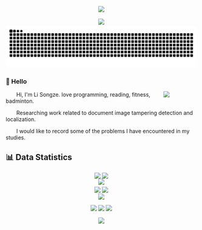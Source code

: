 <!-- https://github.com/kyechan99/capsule-render -->
<p align="center">
<img src="https://capsule-render.vercel.app/api?type=waving&color=timeGradient&height=300&&section=header&text=HI%20THERE!&fontSize=90&fontAlign=50&fontAlignY=30&desc=I%20am%20Li%20Songze!&descAlign=50&descSize=30&descAlignY=60&animation=twinkling">
</p>

<!-- https://github.com/Peter-JXL -->
<p align="center">
<picture>
  <source media="(prefers-color-scheme: dark)" srcset="https://cdn.jsdelivr.net/gh/sun0225SUN/sun0225SUN/assets/images/coding.gif" />
  <source media="(prefers-color-scheme: light)" srcset="https://cdn.jsdelivr.net/gh/sun0225SUN/sun0225SUN/assets/images/developer.svg" height="225px" />
  <img src="https://cdn.jsdelivr.net/gh/sun0225SUN/sun0225SUN/assets/images/coding.gif" />
</picture>
<br/>

<picture>
  <source media="(prefers-color-scheme: dark)" srcset="https://raw.githubusercontent.com/SongzeLi1/SongzeLi1/output/github-contribution-grid-snake-dark.svg">
  <source media="(prefers-color-scheme: light)" srcset="https://raw.githubusercontent.com/SongzeLi1/SongzeLi1/output/github-contribution-grid-snake.svg">
  <img alt="github contribution grid snake animation" src="https://raw.githubusercontent.com/Peter-JXL/Peter-JXL/output/github-contribution-grid-snake.svg">
</picture>
</p>


### 🙋 Hello
<p align="center">
<img align="right" width="88" src="https://avatars.githubusercontent.com/u/119499240?s=400&u=7b336fd876110acf12934df112b8d0bd97bf6bb1&v=4" />
<!-- <p>&emsp;&emsp;嗨，我是Li Songze。热爱编程、阅读、健身、羽毛球。</p>
<p>&emsp;&emsp;目前研究文档图像篡改检测与定位相关工作。</p>
<p>&emsp;&emsp;在此记录本人学习中遇到的一些问题。</p>
<br/> -->
<p>&emsp;&emsp;Hi, I'm Li Songze. love programming, reading, fitness, badminton.</p>
<p>&emsp;&emsp;Researching work related to document image tampering detection and localization.</p>
<p>&emsp;&emsp;I would like to record some of the problems I have encountered in my studies.</p>
</p>


## 📊 Data Statistics

<p align="center">
<!-- https://github.com/anuraghazra/github-readme-stats -->
<img align="center" width="400" src="https://github-readme-stats.vercel.app/api?username=SongzeLi1&theme=transparent&show_icons=true&hide_border=true&show=reviews&hide_title=true&hide=contribs" />
<!-- https://github.com/DenverCoder1/github-readme-streak-stats -->
<img align="center" width="400" src="https://streak-stats.demolab.com?user=SongzeLi1&theme=transparent&date_format=%5BY.%5Dn.j&hide_border=true" />
<br/>
<!-- https://github.com/Ashutosh00710/github-readme-activity-graph -->
<img width="800" src="https://github-readme-activity-graph.vercel.app/graph?username=SongzeLi1&theme=github-compact&hide_border=true&area=true&custom_title=Contribution%20Graph" />
<br/>
<!-- https://github.com/anuraghazra/github-readme-stats -->
<img align="center" src="https://github-readme-stats.vercel.app/api/wakatime?username=SongzeLi&theme=transparent&hide_border=true&layout=compact&langs_count=22" />
<!-- https://github.com/anuraghazra/github-readme-stats -->
<img align="center" src="https://github-readme-stats.vercel.app/api/top-langs/?username=SongzeLi1&theme=transparent&hide_border=true&layout=compact" />
<br/>
<!-- https://github.com/tandpfun/skill-icons -->
<img align="center" src="https://skillicons.dev/icons?i=py,pytorch,qt,linux,matlab&theme=light" />
<br/>

<p align="center">
<!-- https://github.com/badges/shields -->
<a href="https://github.com/SongzeLi1"><img src="https://img.shields.io/badge/GitHub-SongzeLi1-green?logo=github" /></a>
<a href="https://www.kaggle.com/lisongze"><img src="https://img.shields.io/badge/Kaggle-Lisongze-red?logo=kaggle" /></a>
<!-- https://github.com/antonkomarev/github-profile-views-counter -->
<img src="https://komarev.com/ghpvc/?username=SongzeLi1&abbreviated=true&color=yellow" />
</p>

<!-- https://github.com/kyechan99/capsule-render -->
<p align="center">
<img src="https://capsule-render.vercel.app/api?type=waving&color=timeGradient&height=300&&section=footer&text=THE%20END&fontSize=90&fontAlign=50&fontAlignY=70&desc=Hope%20your%20program%20is%20bug-free!&descAlign=50&descSize=30&descAlignY=40&animation=twinkling" />
</p>
